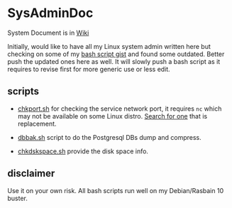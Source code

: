 # SysAdminDoc

System Document is in [Wiki](https://github.com/WhereWeCanShare/SysAdminDoc/wiki)

Initially, would like to have all my Linux system admin written here but checking on some of my [bash script gist](https://gist.github.com/wannadrunk) and found some outdated. Better push the updated ones here as well. It will slowly push a bash script as it requires to revise first for more generic use or less edit.

## scripts

- [chkport.sh](scripts/chkport.sh) for checking the service network port, it requires `nc` which may not be available on some Linux distro. [Search for one](https://duckduckgo.com/?q=linux+nc+ncat) that is replacement.

- [dbbak.sh](scripts/dbbak.sh) script to do the Postgresql DBs dump and compress.

- [chkdskspace.sh](scripts/chkdskspace.sh) provide the disk space info.

## disclaimer

Use it on your own risk. All bash scripts run well on my Debian/Rasbain 10 buster.
